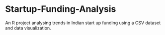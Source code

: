 # Startup-Funding-Analysis
An R project analysing trends in Indian start up funding using a CSV dataset and data visualization.
